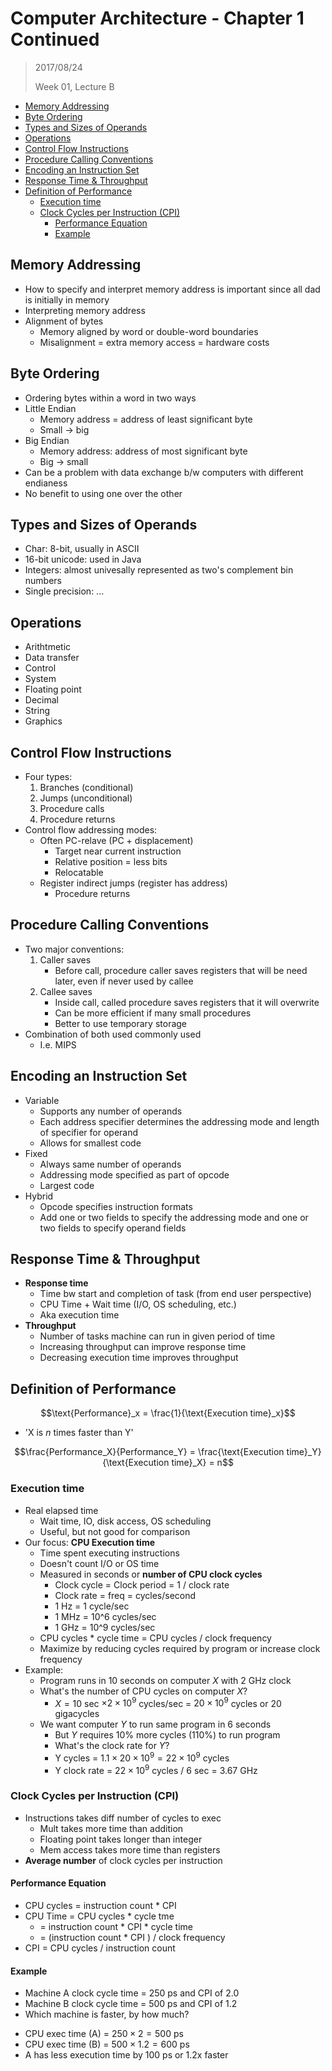 
# Computer Architecture - Chapter 1 Continued

> 2017/08/24
>
> Week 01, Lecture B

<!-- TOC -->

- [Memory Addressing](#memory-addressing)
- [Byte Ordering](#byte-ordering)
- [Types and Sizes of Operands](#types-and-sizes-of-operands)
- [Operations](#operations)
- [Control Flow Instructions](#control-flow-instructions)
- [Procedure Calling Conventions](#procedure-calling-conventions)
- [Encoding an Instruction Set](#encoding-an-instruction-set)
- [Response Time & Throughput](#response-time--throughput)
- [Definition of Performance](#definition-of-performance)
	- [Execution time](#execution-time)
	- [Clock Cycles per Instruction (CPI)](#clock-cycles-per-instruction-cpi)
		- [Performance Equation](#performance-equation)
		- [Example](#example)

<!-- /TOC -->

## Memory Addressing

- How to specify and interpret memory address is important since all dad is initially in memory
- Interpreting memory address
- Alignment of bytes
	- Memory aligned by word or double-word boundaries
	- Misalignment = extra memory access = hardware costs

## Byte Ordering

- Ordering bytes within a word in two ways
- Little Endian
    - Memory address = address of least significant byte
    - Small -> big
- Big Endian
    - Memory address: address of most significant byte
    - Big -> small
- Can be a problem with data exchange b/w computers with different endianess
- No benefit to using one over the other

## Types and Sizes of Operands

- Char: 8-bit, usually in ASCII
- 16-bit unicode: used in Java
- Integers: almost univesally represented as two's complement bin numbers
- Single precision: ...

## Operations

- Arithtmetic
- Data transfer
- Control
- System
- Floating point
- Decimal
- String
- Graphics

## Control Flow Instructions

- Four types:
    1. Branches (conditional)
    2. Jumps (unconditional)
    3. Procedure calls
    4. Procedure returns
- Control flow addressing modes:
    - Often PC-relave (PC + displacement)
        -  Target near current instruction
        -  Relative position = less bits
        -  Relocatable
    -  Register indirect jumps (register has address)
        -  Procedure returns

## Procedure Calling Conventions

- Two major conventions:
    1. Caller saves
        - Before call, procedure caller saves registers that will be need later, even if never used by callee
    2. Callee saves
        - Inside call, called procedure saves registers that it will overwrite
        - Can be more efficient if many small procedures
        - Better to use temporary storage
- Combination of both used commonly used
    - I.e. MIPS

## Encoding an Instruction Set

- Variable
    - Supports any number of operands
    - Each address specifier determines the addressing mode and length of specifier for operand
    - Allows for smallest code
- Fixed
    - Always same number of operands
    - Addressing mode specified as part of opcode
    - Largest code
- Hybrid
    - Opcode specifies instruction formats
    - Add one or two fields to specify the addressing mode and one or two fields to specify operand fields

## Response Time & Throughput

- **Response time**
    - Time bw start and completion of task (from end user perspective)
    - CPU Time + Wait time (I/O, OS scheduling, etc.)
    - Aka execution time
- **Throughput**
    - Number of tasks machine can run in given period of time
    - Increasing throughput can improve response time
    - Decreasing execution time improves throughput

## Definition of Performance

$$\text{Performance}_x = \frac{1}{\text{Execution time}_x}$$

- 'X is $n$ times faster than Y'

$$\frac{Performance_X}{Performance_Y} = \frac{\text{Execution time}_Y}{\text{Execution time}_X} = n$$

### Execution time

- Real elapsed time
    - Wait time, IO, disk access, OS scheduling
    - Useful, but not good for comparison
- Our focus: **CPU Execution time**
    - Time spent executing instructions
    - Doesn't count I/O or OS time
    - Measured in seconds or **number of CPU clock cycles**
        - Clock cycle = Clock period = 1 / clock rate
        - Clock rate = freq = cycles/second
        - 1 Hz = 1 cycle/sec
        - 1 MHz = 10^6 cycles/sec
        - 1 GHz = 10^9 cycles/sec
    - CPU cycles * cycle time = CPU cycles / clock frequency
    - Maximize by reducing cycles required by program or increase clock frequency
- Example:
	- Program runs in 10 seconds on computer *X* with 2 GHz clock
	- What's the number of CPU cycles on computer *X*?
		- $X = 10$ sec $\times 2 \times 10^9$ cycles/sec = $20 \times 10^9$ cycles or 20 gigacycles
	- We want computer *Y* to run same program in 6 seconds
		- But *Y* requires 10% more cycles (110%) to run program
		- What's the clock rate for *Y*?
		- Y cycles = $1.1 \times 20 \times 10^9 = 22 \times 10^9$ cycles
		- Y clock rate = $22 \times 10^9$ cycles / $6$ sec = $3.67$ GHz

### Clock Cycles per Instruction (CPI)

- Instructions takes diff number of cycles to exec
    - Mult takes more time than addition
    - Floating point takes longer than integer
    - Mem access takes more time than registers
- **Average number** of clock cycles per instruction

#### Performance Equation

- CPU cycles = instruction count * CPI
- CPU Time = CPU cycles * cycle tme
    - = instruction count * CPI * cycle time
    - = (instruction count * CPI ) / clock frequency
- CPI = CPU cycles / instruction count

#### Example

- Machine A clock cycle time = 250 ps and CPI of 2.0
- Machine B clock cycle time = 500 ps and CPI of 1.2
- Which machine is faster, by how much?

>

- CPU exec time (A) = $250 \times 2 = 500$ ps
- CPU exec time (B) = $500 \times 1.2 = 600$ ps
- A has less execution time by 100 ps or 1.2x faster
